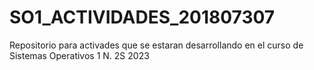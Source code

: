 # SO1_ACTIVIDADES_201807307
Repositorio para activades que se estaran desarrollando en el curso de Sistemas Operativos 1 N. 2S 2023
